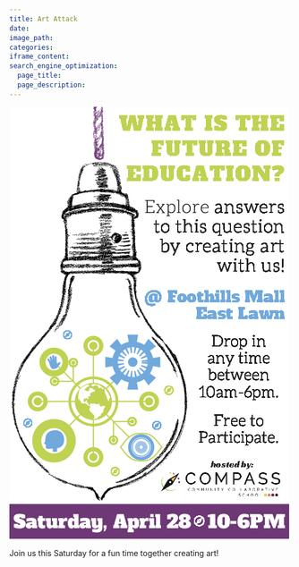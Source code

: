 ```yaml
---
title: Art Attack
date:
image_path:
categories:
iframe_content:
search_engine_optimization:
  page_title:
  page_description:
---
```


![](/assets/images/artattack-final.png)

Join us this Saturday for a fun time together creating art!